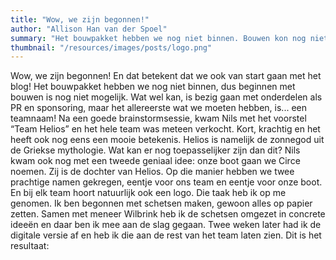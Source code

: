 ```yaml
---
title: "Wow, we zijn begonnen!"
author: "Allison Han van der Spoel"
summary: "Het bouwpakket hebben we nog niet binnen. Bouwen kon nog niet, maar brainstormen, PR en sponsering konden al wel doen. Nu alleen nog een team naam."
thumbnail: "/resources/images/posts/logo.png"
---
```


Wow, we zijn begonnen! En dat betekent dat we ook van start gaan met het blog! Het bouwpakket hebben we nog niet binnen, dus beginnen met bouwen is nog niet mogelijk. Wat wel kan, is bezig gaan met onderdelen als PR en sponsoring, maar het allereerste wat we moeten hebben, is... een teamnaam!
Na een goede brainstormsessie, kwam Nils met het voorstel “Team Helios” en het hele team was meteen verkocht. Kort, krachtig en het heeft ook nog eens een mooie betekenis. Helios is namelijk de zonnegod uit de Griekse mythologie. Wat kan er nog toepasselijker zijn dan dit? Nils kwam ook nog met een tweede geniaal idee: onze boot gaan we Circe noemen. Zij is de dochter van Helios.
Op die manier hebben we twee prachtige namen gekregen, eentje voor ons team en eentje voor onze boot. En bij elk team hoort natuurlijk ook een logo. Die taak heb ik op me genomen. Ik ben begonnen met schetsen maken, gewoon alles op papier zetten. Samen met meneer Wilbrink heb ik de schetsen omgezet in concrete ideeën en daar ben ik mee aan de slag gegaan. Twee weken later had ik de digitale versie af en heb ik die aan de rest van het team laten zien. Dit is het resultaat:
